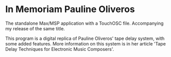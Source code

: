 # In Memoriam Pauline Oliveros

The standalone Max/MSP application with a TouchOSC file.  Accompanying my release of the same title.

This program is a digital replica of Pauline Oliveros' tape delay system, with some added features.  More information on this system is in her article 'Tape Delay Techniques for Electronic Music Composers'.